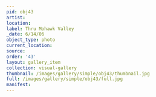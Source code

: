 ```yaml
---
pid: obj43
artist: 
location: 
label: Thru Mohawk Valley
_date: 6/14/06
object_type: photo
current_location: 
source: 
order: '43'
layout: gallery_item
collection: visual-gallery
thumbnail: /images/gallery/simple/obj43/thumbnail.jpg
full: /images/gallery/simple/obj43/full.jpg
manifest: 
---
```

